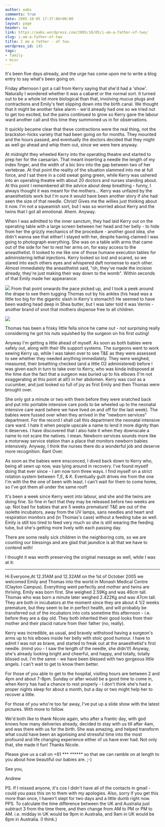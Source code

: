 ```yaml
---
author: aabs
comments: true
date: 2005-10-05 17:37:00+00:00
layout: page
header: no
link: https://aabs.wordpress.com/2005/10/05/i-am-a-father-of-two/
slug: i-am-a-father-of-two
title: I am a father - of two.
wordpress_id: 145
tags:
- family
- misc
---
```


It's been five days already, and the urge has come upon me to write a blog entry to say what's been going on.

Friday afternoon I got a call from Kerry saying that she'd had a 'show'. Naturally I wondered whether it was a cabaret or the normal sort. It turned out to be a whole lot more biological than that, involving mucus plugs and contractions and Emily's feet slipping down into the birth canal. We thought that it might be another false alarm - we'd already had one so we tried not to get too excited, but the pains continued to grow so Kerry gave the labour ward another call and this time they summoned us in for observations.

It quickly became clear that these contractions were the real thing, not the brackston-hicks variety that had been going on for months. They mounted and the hours passed, and eventually the doctors decided that they might as well go ahead and whip them out, since we were here anyway.

At midnight they wheeled Kerry into the operating theatre and started to prep her for the caesarian. That meant inserting a needle the length of my index finger, and the width of a bic biro into the gap between two of her vertebrae. At that point the reality of the situation slammed into me at full force, and I sat there in a cold sweat going green, while Kerry was ushered into an operating theatre with about 20 doctors and nurses standing about. At this point I remembered all the advice about deep breathing - funny, I always thought it was meant for the mothers... Kerry was unfazed by the anaesthetists work but I'm sure it would have been another story if she had seen the size of that needle. Christ! Gives me the willies just thinking about it now. I'm not a squeamish sort, but I was so worried about Kerry and the twins that I got all emotional. Ahem. Anyway.

When I was admitted to the inner sanctum, they had laid Kerry out on the operating table with a large screen between her head and her belly - to hide from her the grizzly mechanics of the procedure - another good idea, she didn't wanna see that either! I stayed with her, despite having claimed I was going to photograph everything. She was on a table with arms that came out of the side for her to rest her arms on, for easy access to the aneasthetist. It looked to me like one of those humane execution tables for administering lethal injections. Kerry looked so lost and scared, so we stared into each others eyes and whispered daft nonsense to each other. Almost immediately the aneasthetist said, "oh, they've made the incision already, they're just making their way down to the womb". Within seconds of that Emily made her appearance:

[![](http://static.flickr.com/28/48121779_57174e2d3c.jpg?v=0)](http://www.flickr.com/photos/aabs/48121779/in/set-1047543/)
From that point onwards the pace picked up, and I took a peek around the drape to see them tugging Thomas out by his ankles (his head was a little too big for the gigantic slash in Kerry's stomach!) He seemed to have been wading head deep in Shea butter, but I was later told it was Vernix - another brand of snot that mothers dispense free to all children.

[![](http://static.flickr.com/33/48122091_1279e9b0cd.jpg?v=0)](http://www.flickr.com/photos/aabs/48122091/in/set-1047543/)

Thomas has been a frisky little fella since he came out - not surprising really considering he got his nuts squished by the surgeon on his first outing!

Anyway I'm getting a little ahead of myself. As soon as both babies were safely out, along with their life support systems. The surgeons went to work sewing Kerry up, while I was taken over to see T&E as they were assessed to see whether they needed anything immediately. They were weighed, measured, their breathing checked (and a little O2 administered) before I was given each in turn to take over to Kerry, who was kinda indisposed at the time due the fact that a surgeon was buried up to his elbows (I'm not exaggerating at this point at all!) in her abdomen. Kerry was cool as a cucumber, and just looked so full of joy as first Emily and then Thomas were brought over.

She only got a minute or two with them before they were snatched back and put into portable intensive care pods to be wheeled up to the neonatal intensive care ward (where we have lived on and off for the last week). The babies were fussed over when they arrived in the "newborn services" department. For the record I shall call this department the neonatal intensive care ward. I hate it when people upscale a name to lend it more dignity than it deserves. I have discovered that I also hate it when they downscale a name to not scare the natives. I mean. Newborn services sounds more like a motorway service station than a place that monitors newborn babies intensively. Anyway, I think the nurses there do a wonderful job and deserve more recognition. Rant Over.

As soon as the babies were ensconced, I dived back down to Kerry who, being all sewn up now, was lying around in recovery. I've found myself doing that ever since - I am now torn three ways. I find myself on a strict rotation system between T,E, & K. Eventually guilt drives me from the one I'm with the the one of been with least. I can't wait for them to come home, so I've got them all under the same roof!

It's been a week since Kerry went into labour, and she and the twins are doing fine. So fine in fact that they may be released before two weeks are up. Not bad for babies that are 5 weeks premature! T&E are out of the isolette incubators, away from the UV lamps, sans needles and heart and respiration monitors and (in Thomas's case) without a feeding tube as well. Emily is still too tired to feed very much so she is still wearing the feeding tube, but she's getting more lively with each passing day.

There are some really sick children in the neighboring cots, so we are counting our blessings and are glad that jaundice is all that we have to contend with!

I thought it was worth preserving the original message as well, while I was at it:



* * *


Hi Everyone,At 12.31AM and 12.32AM on the 1st of October 2005 we welcomed Emily and Thomas into the world in Monash Medical Centre (Clayton Campus). Everything went perfectly and mother and twins are thriving. Emily was born first. She weighed 2.59Kg and was 46cm tall. Thomas who was born a minute later weighed 2.422Kg and was 47cm tall. They are both in incubators at the moment since they are about 4 1/2 weeks premature, but they seem to be in perfect health, and will probably be transferred out of the incubators into cots sometime this afternoon - i.e. before they are a day old. They both inherited their good looks from their mother and their placid nature from their father (no, really).

Kerry was incredible, as usual, and bravely withstood having a surgeon's arms up to his elbows inside her belly with stoic good humour. I have to admit I was not as brave, and started to freak out at the anaesthetist's first needle. (mind you - I saw the length of the needle, she didn't!) Anyway, she's already looking bright and cheerful, and happy, and totally, totally blissed out. I'm the same - we have been blessed with two gorgeous little angels. I can't wait to get to know them better.

For those of you able to get to the hospital, visiting hours are between 2 and 4pm and about 7-8pm. Sunday or after would be a good time to come in, when Kerry has had a chance to rest properly - I don't think she's had a proper nights sleep for about a month, but a day or two might help her to recover a little.

For those of you who're too far away, I've put up a slide show with the latest pictures. With more to follow.

We'd both like to thank Nicole again, who after a frantic day, with god knows how many deliveries already, decided to stay with us till after 4am, and was there with us for the birth. She was amazing, and helped transform what could have been an agonising and stressful time into the most profound and life changing experience either of us have ever had. Not only that, she made it fun! Thanks Nicole.

Please give us a call on +61 *** ****** so that we can ramble on at length to you about how beautiful our babies are. ;-)

See you,

Andrew

PS. If I missed anyone, it's cos I didn't have all of the contacts in gmail - could you pass this on to them with my apologies. Also, sorry if you get this more than once, I haven't slept for two days and a little dumb right now.
PPS. To calculate the time difference between the UK and Australia just subtract 3 from the time there, and then change from AM to PM or PM to AM. i.e. midday in UK would be 9pm in Australia, and 9am in UK would be 6pm in Australia. (I think.)
